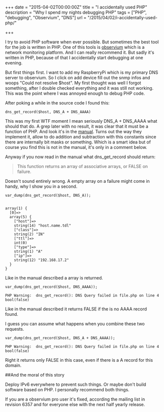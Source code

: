 +++
date = "2015-04-02T00:00:00Z"
title = "I accidentally used PHP"
description = "Why I spend my nights debugging PHP"
tags = ["PHP", "debugging", "Observium", "DNS"]
url = "/2015/04/02/i-accidentally-used-php/"

+++

I try to avoid PHP software when ever possible. But sometimes the best tool for the job is written in PHP. 
One of this tools is [observium]( http://www.observium.org/ ) which is a network monitoring platform. And I can 
really recommend it. But sadly it's written in PHP, because of that I accidentally start debugging at one evening. 

But first things first. I want to add my RaspberryPi which is my primary DNS server to observium. So I click on add device
fill out the snmp infos and woops "Could not resolve $host". My first thought was well I forgot something, after I double checked 
everything and it was still not working. This was the point where I was annoyed enough to debug PHP code. 

After poking a while in the source code I found this:

```
dns_get_record($host, DNS_A + DNS_AAAA)
```

This was my first WTF moment I mean seriously DNS\_A + DNS\_AAAA what should that do. A grep later with no result, it was clear that 
it must be a function of PHP. And look it's in the [manual]( http://php.net/manual/en/function.dns-get-record.php ). Turns out the 
way they implement it, allow to do addition and subtraction with this constants since there are internally bit masks or something. 
Which is a smart idea but of course you find this is not in the manual, it's only in a comment below.

Anyway if you now read in the manual what dns\_get\_record should return:

> This function returns an array of associative arrays, or FALSE on failure.

Doesn't sound entirely wrong. A empty array on a failure might come in handy, why I show you in a second. 

```
var_dump(dns_get_record($host, DNS_A));


array(1) {
  [0]=>
  array(5) {
    ["host"]=>
    string(14) "host.name.tdl"
    ["class"]=>
    string(2) "IN"
    ["ttl"]=>
    int(0)
    ["type"]=>
    string(1) "A"
    ["ip"]=>
    string(12) "192.168.17.2"
  }
}
```

Like in the manual described a array is returned.

```
var_dump(dns_get_record($host, DNS_AAAA));

PHP Warning:  dns_get_record(): DNS Query failed in file.php on line 4
bool(false)
```

Like in the manual described it returns FALSE if the is no AAAA record found. 


I guess you can assume what happens when you combine these two requests.  

```
var_dump(dns_get_record($host, DNS_A + DNS_AAAA));

PHP Warning:  dns_get_record(): DNS Query failed in file.php on line 4
bool(false)
```

Right it returns only FALSE in this case, even if there is a A record for this domain. 


##And the moral of this story

Deploy IPv6 everywhere to prevent such things. Or maybe don't build software based on PHP. 
I personally recommend both things. 

If you are a observium pro user it's fixed, according the mailing list in revision 6357 and for 
everyone else with the next half yearly release. 